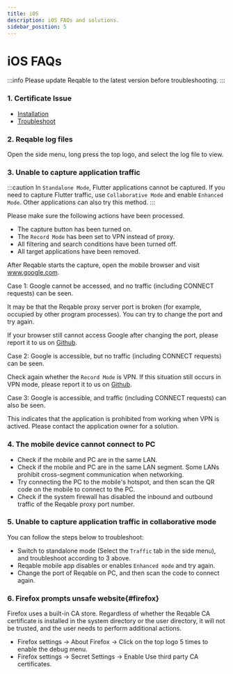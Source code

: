 ```yaml
---
title: iOS
description: iOS FAQs and solutions.
sidebar_position: 5
---
```


# iOS FAQs

:::info
Please update Reqable to the latest version before troubleshooting.
:::

### 1. Certificate Issue

- [Installation](../../getting-started/installation)
- [Troubleshoot](ssl)

### 2. Reqable log files

Open the side menu, long press the top logo, and select the log file to view.

### 3. Unable to capture application traffic

:::caution
In `Standalone Mode`, Flutter applications cannot be captured. If you need to capture Flutter traffic, use `Collaborative Mode` and enable `Enhanced Mode`. Other applications can also try this method.
:::

Please make sure the following actions have been processed.

- The capture button has been turned on.
- The `Record Mode` has been set to VPN instead of proxy.
- All filtering and search conditions have been turned off.
- All target applications have been removed.

After Reqable starts the capture, open the mobile browser and visit www.google.com.

Case 1: Google cannot be accessed, and no traffic (including CONNECT requests) can be seen.

It may be that the Reqable proxy server port is broken (for example, occupied by other program processes). You can try to change the port and try again.

If your browser still cannot access Google after changing the port, please report it to us on [Github](https://github.com/reqable/reqable-app/issues).

Case 2: Google is accessible, but no traffic (including CONNECT requests) can be seen.

Check again whether the `Record Mode` is VPN. If this situation still occurs in VPN mode, please report it to us on [Github](https://github.com/reqable/reqable-app/issues).

Case 3: Google is accessible, and traffic (including CONNECT requests) can also be seen.

This indicates that the application is prohibited from working when VPN is actived. Please contact the application owner for a solution.

### 4. The mobile device cannot connect to PC

- Check if the mobile and PC are in the same LAN.
- Check if the mobile and PC are in the same LAN segment. Some LANs prohibit cross-segment communication when networking.
- Try connecting the PC to the mobile's hotspot, and then scan the QR code on the mobile to connect to the PC.
- Check if the system firewall has disabled the inbound and outbound traffic of the Reqable proxy port number.

### 5. Unable to capture application traffic in collaborative mode

You can follow the steps below to troubleshoot:

- Switch to standalone mode (Select the `Traffic` tab in the side menu), and troubleshoot according to 3 above.
- Reqable mobile app disables or enables `Enhanced mode` and try again.
- Change the port of Reqable on PC, and then scan the code to connect again.

### 6. Firefox prompts unsafe website{#firefox}

Firefox uses a built-in CA store. Regardless of whether the Reqable CA certificate is installed in the system directory or the user directory, it will not be trusted, and the user needs to perform additional actions.

- Firefox settings -> About Firefox -> Click on the top logo 5 times to enable the debug menu.
- Firefox settings -> Secret Settings -> Enable Use third party CA certificates.